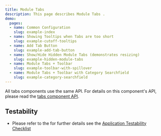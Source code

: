 ```yaml
---
title: Module Tabs
description: This page describes Module Tabs .
demo:
  pages:
  - name: Common Configuration
    slug: example-index
  - name: Showing Tooltips when Tabs are too short
    slug: example-cutoff-tooltips
  - name: Add Tab Button
    slug: example-add-tab-button
  - name: Show/Hide Hidden Module Tabs (demonstrates resizing)
    slug: example-hidden-module-tabs
  - name: Module Tabs + Toolbar
    slug: example-toolbar-with-spillover
  - name: Module Tabs + Toolbar with Category Searchfield
    slug: example-category-searchfield
---
```


All tabs components use the same API.  For details on this component's API, please read the [tabs component API]( ./tabs).

## Testability

- Please refer to the for further details see the [Application Testability Checklist](https://design.infor.com/resources/application-testability-checklist)
